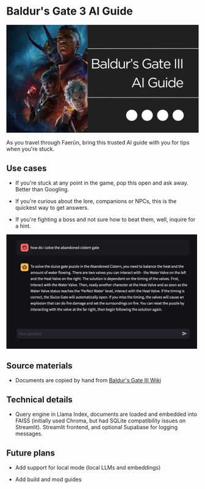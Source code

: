 # Baldur's Gate 3 AI Guide

<img src="./assets/splash.png" width="600"/>

As you travel through Faerûn, bring this trusted AI guide with you for tips when you're stuck.

## Use cases

- If you're stuck at any point in the game, pop this open and ask away. Better than Googling.

- If you're curious about the lore, companions or NPCs, this is the quickest way to get answers.

- If you're fighting a boss and not sure how to beat them, well, inquire for a hint.

<img src="./assets/screenshot_1.png" width="500"/>

## Source materials

- Documents are copied by hand from [Baldur's Gate III Wiki](https://baldursgate3.wiki.fextralife.com/Baldur's+Gate+3+Wiki)

## Technical details

- Query engine in Llama Index, documents are loaded and embedded into FAISS (initially used Chroma, but had SQLite compatibility issues on Streamlit). Streamlit frontend, and optional Supabase for logging messages.

## Future plans

- Add support for local mode (local LLMs and embeddings)

- Add build and mod guides
